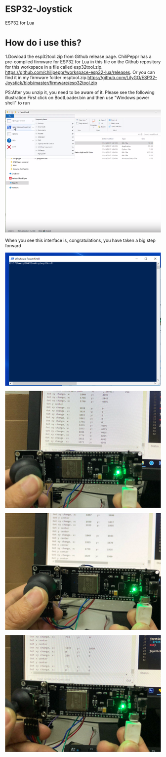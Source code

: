 # ESP32-Joystick
ESP32 for Lua

# How do i use this?
  1.Dowload the esp32tool.zip from Github release page. ChiliPeppr has a pre-compiled firmware for ESP32 for Lua in this file on the Github repository for this workspace in a file called esp32tool.zip. https://github.com/chilipeppr/workspace-esp32-lua/releases.
  Or you can find it in my firmware folder :esptool.zip.https://github.com/LilyGO/ESP32-Joystick/blob/master/firmware/esp32tool.zip
  
  PS:After you unzip it, you need to be aware of it. Please see the following illustration
  First click on BootLoader.bin and then use "Windows power shell" to run
  
  ![images](https://github.com/LilyGO/ESP32-Joystick/blob/master/doc/Screenshot_1.png)
  
  When you see this interface is, congratulations, you have taken a big step forward
  
  ![images](https://github.com/LilyGO/ESP32-Joystick/blob/master/doc/Screenshot_3.png)
  
![images](https://github.com/LilyGO/ESP32-Joystick/blob/master/doc/example_1.jpg)

![images](https://github.com/LilyGO/ESP32-Joystick/blob/master/doc/example_2.jpg)

![images](https://github.com/LilyGO/ESP32-Joystick/blob/master/doc/example_3.jpg)

